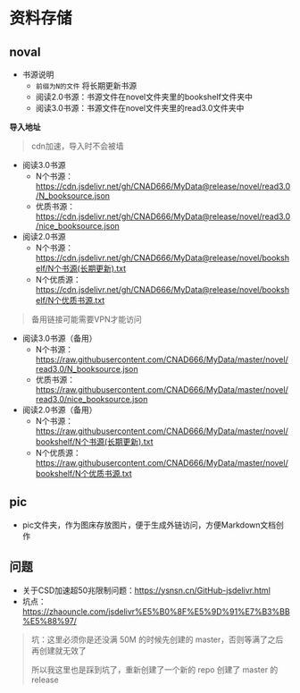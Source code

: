 # 资料存储

## noval

- 书源说明
  - `前缀为N的文件` 将长期更新书源
  - 阅读2.0书源：书源文件在novel文件夹里的bookshelf文件夹中
  - 阅读3.0书源：书源文件在novel文件夹里的read3.0文件夹中

**导入地址**

> cdn加速，导入时不会被墙

- 阅读3.0书源
  - N个书源：https://cdn.jsdelivr.net/gh/CNAD666/MyData@release/novel/read3.0/N_booksource.json
  - 优质书源：https://cdn.jsdelivr.net/gh/CNAD666/MyData@release/novel/read3.0/nice_booksource.json
- 阅读2.0书源
  - N个书源：https://cdn.jsdelivr.net/gh/CNAD666/MyData@release/novel/bookshelf/N个书源(长期更新).txt
  - N个优质源：https://cdn.jsdelivr.net/gh/CNAD666/MyData@release/novel/bookshelf/N个优质书源.txt

> 备用链接可能需要VPN才能访问

- 阅读3.0书源（备用）
  - N个书源：https://raw.githubusercontent.com/CNAD666/MyData/master/novel/read3.0/N_booksource.json
  - 优质书源：https://raw.githubusercontent.com/CNAD666/MyData/master/novel/read3.0/nice_booksource.json
- 阅读2.0书源（备用）
  - N个书源：https://raw.githubusercontent.com/CNAD666/MyData/master/novel/bookshelf/N个书源(长期更新).txt
  - N个优质源：https://raw.githubusercontent.com/CNAD666/MyData/master/novel/bookshelf/N个优质书源.txt

## pic

- pic文件夹，作为图床存放图片，便于生成外链访问，方便Markdown文档创作

## 问题
- 关于CSD加速超50兆限制问题：https://ysnsn.cn/GitHub-jsdelivr.html
- 坑点：https://zhaouncle.com/jsdelivr%E5%B0%8F%E5%9D%91%E7%B3%BB%E5%88%97/
> 坑：这里必须你是还没满 50M 的时候先创建的 master，否则等满了之后再创建就无效了
>
> 所以我这里也是踩到坑了，重新创建了一个新的 repo 创建了 master 的 release
